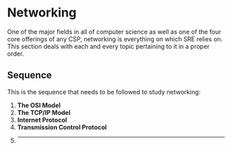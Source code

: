 # Networking

One of the major fields in all of computer science as well as one of the four core offerings of any CSP, networking is everything on which SRE relies on. This section deals with each and every topic pertaining to it in a proper order.


## Sequence

This is the sequence that needs to be followed to study networking:
1. **The OSI Model**
1. **The TCP/IP Model**
1. **Internet Protocol**
1. **Transmission Control Protocol**
1. ****
